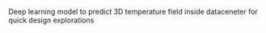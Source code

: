 Deep learning model to predict 3D temperature field inside dataceneter for quick design explorations

